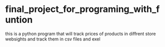 # final_project_for_programing_with_funtion
this is a python program that will track prices of products in diffrent store websights and track them in csv files and exel 
